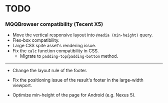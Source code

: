 # TODO

### MQQBrowser compatibility (Tecent X5)
- Move the vertical responsive layout into `@media (min-height)` query.
- Flex-box compatibility.
- Large CSS spite asset's rendering issue.
- Fix the `calc` function compatibility in CSS.
	- Migrate to `padding-top`/`padding-bottom` method.

- - -

- Change the layout rule of the footer.
- Fix the positioning issue of the result's footer in the large-width viewport.

- Optimize min-height of the page for Android (e.g. Nexus 5).
